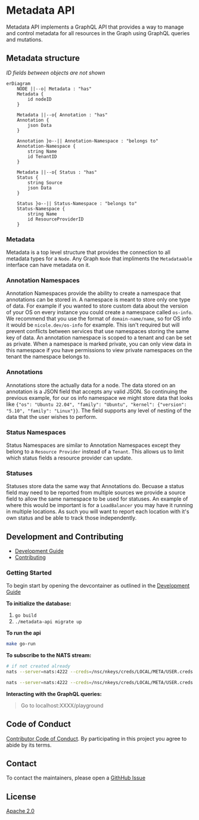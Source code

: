 # Metadata API

Metadata API implements a GraphQL API that provides a way to manage and control metadata for all resources in the Graph using GraphQL queries and mutations.

## Metadata structure

_ID fields between objects are not shown_

```mermaid
erDiagram
    NODE ||--o| Metadata : "has"
    Metadata {
        id nodeID
    }

    Metadata ||--o{ Annotation : "has"
    Annotation {
        json Data
    }

    Annotation }o--|| Annotation-Namespace : "belongs to"
    Annotation-Namespace {
        string Name
        id TenantID
    }

    Metadata ||--o{ Status : "has"
    Status {
        string Source
        json Data
    }

    Status }o--|| Status-Namespace : "belongs to"
    Status-Namespace {
        string Name
        id ResourceProviderID
    }
```

### Metadata

Metadata is a top level structure that provides the connection to all metadata types for a `Node`. Any Graph `Node` that impliments the `Metadataable` interface can have metadata on it.

### Annotation Namespaces

Annotation Namespaces provide the ability to create a namespace that annotations can be stored in. A namespace is meant to store only one type of data. For example if you wanted to store custom data about the version of your OS on every instance you could create a namespace called `os-info`. We recommend that you use the format of `domain-name/name`, so for OS info it would be `nicole.dev/os-info` for example. This isn't required but will prevent conflicts between services that use namespaces storing the same key of data. An annotation namespace is scoped to a tenant and can be set as private. When a namespace is marked private, you can only view data in this namespace if you have permissions to view private namespaces on the tenant the namespace belongs to.

### Annotations

Annotations store the actually data for a node. The data stored on an annotation is a JSON field that accepts any valid JSON. So continuing the previous example, for our os info namespace we might store data that looks like `{"os": "Ubuntu 22.04", "family": "Ubuntu", "kernel": {"version": "5.10", "family": "Linux"}}`. The field supports any level of nesting of the data that the user wishes to perform.

### Status Namespaces

Status Namespaces are similar to Annotation Namespaces except they belong to a `Resource Provider` instead of a `Tenant`. This allows us to limit which status fields a resource provider can update.

### Statuses

Statuses store data the same way that Annotations do. Becuase a status field may need to be reported from multiple sources we provide a source field to allow the same namespace to be used for statuses. An example of where this would be important is for a `LoadBalancer` you may have it running in multiple locations. As such you will want to report each location with it's own status and be able to track those independently.

## Development and Contributing

- [Development Guide](docs/development.md)
- [Contributing](https://infratographer.com/community/contributing/)

### Getting Started

To begin start by opening the devcontainer as outlined in the [Development Guide](docs/development.md)

**To initialize the database:**
1. `go build`
1. `./metadata-api migrate up`

**To run the api**
```sh
make go-run
```

**To subscribe to the NATS stream:**
```sh
# if not created already
nats --server=nats:4222 --creds=/nsc/nkeys/creds/LOCAL/META/USER.creds stream add $NAME --subjects='com.example.>'

nats --server=nats:4222 --creds=/nsc/nkeys/creds/LOCAL/META/USER.creds sub --stream=$NAME
```

**Interacting with the GraphQL queries:**
> Go to localhost:XXXX/playground

## Code of Conduct

[Contributor Code of Conduct](https://infratographer.com/community/code-of-conduct/). By participating in this project you agree to abide by its terms.

## Contact

To contact the maintainers, please open a [GithHub Issue](https://github.com/infratographer/metadata-api/issues/new)

## License

[Apache 2.0](LICENSE)
